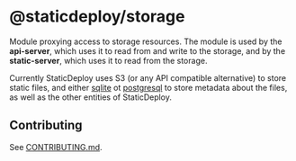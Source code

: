 # @staticdeploy/storage

Module proxying access to storage resources. The module is used by the
**api-server**, which uses it to read from and write to the storage, and by the
**static-server**, which uses it to read from the storage.

Currently StaticDeploy uses S3 (or any API compatible alternative) to store
static files, and either [sqlite](https://www.sqlite.org/) ot
[postgresql](https://www.postgresql.org/) to store metadata about the files, as
well as the other entities of StaticDeploy.

## Contributing

See [CONTRIBUTING.md](CONTRIBUTING.md).
